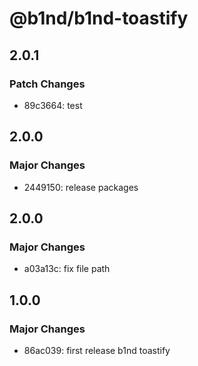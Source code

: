 # @b1nd/b1nd-toastify

## 2.0.1

### Patch Changes

- 89c3664: test

## 2.0.0

### Major Changes

- 2449150: release packages

## 2.0.0

### Major Changes

- a03a13c: fix file path

## 1.0.0

### Major Changes

- 86ac039: first release b1nd toastify
